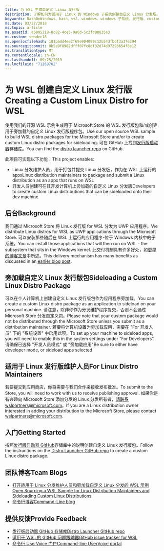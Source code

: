 ```yaml
---
title: 为 WSL 生成自定义 Linux 发行版
description: 了解如何为适用于 Linux 的 Windows 子系统创建自定义 Linux 分发版。
keywords: BashOnWindows、bash、wsl、windows、windows 子系统、发行版、custom
ms.date: 03/27/2018
ms.topic: article
ms.assetid: a5095219-0c82-4ce5-9a6d-5c2fc00835a3
ms.custom: seodec18
ms.openlocfilehash: 181badd4ee2f69e904099c12b54dfbdf3a37e294
ms.sourcegitcommit: 0b5a9f8982dfff07fc8df32d74d97293654f8e12
ms.translationtype: MT
ms.contentlocale: zh-CN
ms.lasthandoff: 09/25/2019
ms.locfileid: "71269702"
---
```

# <a name="creating-a-custom-linux-distro-for-wsl"></a><span data-ttu-id="85afd-104">为 WSL 创建自定义 Linux 发行版</span><span class="sxs-lookup"><span data-stu-id="85afd-104">Creating a Custom Linux Distro for WSL</span></span>

<span data-ttu-id="85afd-105">使用我们的开源 WSL 示例生成用于 Microsoft Store 的 WSL 发行版包和/或创建用于旁加载的自定义 Linux 发行版程序包。</span><span class="sxs-lookup"><span data-stu-id="85afd-105">Use our open source WSL sample to build WSL distro packages for the Microsoft Store and/or to create custom Linux distro packages for sideloading.</span></span> <span data-ttu-id="85afd-106">可在 GitHub 上找到[发行版启动器](https://github.com/Microsoft/WSL-DistroLauncher)存储库。</span><span class="sxs-lookup"><span data-stu-id="85afd-106">You can find the [distro launcher repo](https://github.com/Microsoft/WSL-DistroLauncher) on GitHub.</span></span>

<span data-ttu-id="85afd-107">此项目可实现以下功能：</span><span class="sxs-lookup"><span data-stu-id="85afd-107">This project enables:</span></span>
* <span data-ttu-id="85afd-108">Linux 分发维护人员，用于打包并提交 Linux 分发版，作为在 WSL 上运行的 appx</span><span class="sxs-lookup"><span data-stu-id="85afd-108">Linux distribution maintainers to package and submit a Linux distribution as an appx that runs on WSL</span></span>
* <span data-ttu-id="85afd-109">开发人员创建可在其开发计算机上旁加载的自定义 Linux 分发版</span><span class="sxs-lookup"><span data-stu-id="85afd-109">Developers to create custom Linux distributions that can be sideloaded onto their dev machine</span></span>

## <a name="background"></a><span data-ttu-id="85afd-110">后台</span><span class="sxs-lookup"><span data-stu-id="85afd-110">Background</span></span>
<span data-ttu-id="85afd-111">我们通过 Microsoft Store 将 Linux 发行版 for WSL 分发为 UWP 应用程序。</span><span class="sxs-lookup"><span data-stu-id="85afd-111">We distribute Linux distros for WSL as UWP applications through the Microsoft Store.</span></span> <span data-ttu-id="85afd-112">可以安装那些随后在 WSL 上运行的应用程序-位于 Windows 内核中的子系统。</span><span class="sxs-lookup"><span data-stu-id="85afd-112">You can install those applications that will then run on WSL - the subsystem that sits in the Windows kernel.</span></span> <span data-ttu-id="85afd-113">此交付机制具有许多好处，如[更早的博客文章](https://blogs.msdn.microsoft.com/commandline/2017/07/10/ubuntu-now-available-from-the-windows-store/)中所述。</span><span class="sxs-lookup"><span data-stu-id="85afd-113">This delivery mechanism has many benefits as discussed in an [earlier blog post](https://blogs.msdn.microsoft.com/commandline/2017/07/10/ubuntu-now-available-from-the-windows-store/).</span></span>

## <a name="sideloading-a-custom-linux-distro-package"></a><span data-ttu-id="85afd-114">旁加载自定义 Linux 发行版包</span><span class="sxs-lookup"><span data-stu-id="85afd-114">Sideloading a Custom Linux Distro Package</span></span>
<span data-ttu-id="85afd-115">可以在个人计算机上创建自定义 Linux 发行版包作为应用程序旁加载。</span><span class="sxs-lookup"><span data-stu-id="85afd-115">You can create a custom Linux distro package as an application to sideload on your personal machine.</span></span> <span data-ttu-id="85afd-116">请注意，除非你作为分发维护程序提交，否则不会通过 Microsoft Store 分发自定义包。</span><span class="sxs-lookup"><span data-stu-id="85afd-116">Please note that your custom package would not be distributed through the Microsoft Store unless you submit as a distribution maintainer.</span></span>
<span data-ttu-id="85afd-117">若要将计算机设置为旁加载应用，需要在 "For 开发人员" 下的 "系统设置" 中启用此项。</span><span class="sxs-lookup"><span data-stu-id="85afd-117">To set up your machine to sideload apps, you will need to enable this in the system settings under “For Developers”.</span></span>  <span data-ttu-id="85afd-118">请确保已选择 "开发人员模式" 或 "旁加载应用"</span><span class="sxs-lookup"><span data-stu-id="85afd-118">Be sure to either have developer mode, or sideload apps selected</span></span>

## <a name="for-linux-distro-maintainers"></a><span data-ttu-id="85afd-119">适用于 Linux 发行版维护人员</span><span class="sxs-lookup"><span data-stu-id="85afd-119">For Linux Distro Maintainers</span></span>
<span data-ttu-id="85afd-120">若要提交到应用商店，你将需要与我们合作来接收发布批准。</span><span class="sxs-lookup"><span data-stu-id="85afd-120">To submit to the Store, you will need to work with us to receive publishing approval.</span></span> <span data-ttu-id="85afd-121">如果你是有兴趣向 Microsoft Store 添加分发的 Linux 分发所有者，请联系wslpartners@microsoft.com。</span><span class="sxs-lookup"><span data-stu-id="85afd-121">If you are a Linux distribution owner interested in adding your distribution to the Microsoft Store, please contact wslpartners@microsoft.com.</span></span>

## <a name="getting-started"></a><span data-ttu-id="85afd-122">入门</span><span class="sxs-lookup"><span data-stu-id="85afd-122">Getting Started</span></span>
<span data-ttu-id="85afd-123">按照[发行版启动器 GitHub](https://github.com/Microsoft/WSL-DistroLauncher)存储库中的说明创建自定义 Linux 发行版包。</span><span class="sxs-lookup"><span data-stu-id="85afd-123">Follow the instructions on the [Distro Launcher GitHub repo](https://github.com/Microsoft/WSL-DistroLauncher) to create a custom Linux distro package.</span></span>

 
## <a name="team-blogs"></a><span data-ttu-id="85afd-124">团队博客</span><span class="sxs-lookup"><span data-stu-id="85afd-124">Team Blogs</span></span>
*  [<span data-ttu-id="85afd-125">打开适用于 Linux 分发维护人员和旁加载自定义 Linux 分发的 WSL 示例</span><span class="sxs-lookup"><span data-stu-id="85afd-125">Open Sourcing a WSL Sample for Linux Distribution Maintainers and Sideloading Custom Linux Distributions</span></span>](https://blogs.msdn.microsoft.com/commandline/2018/03/26/wsl-distro-launcher/)
* [<span data-ttu-id="85afd-126">命令行博客</span><span class="sxs-lookup"><span data-stu-id="85afd-126">Command-Line blog</span></span>](https://blogs.msdn.microsoft.com/commandline/)

## <a name="provide-feedback"></a><span data-ttu-id="85afd-127">提供反馈</span><span class="sxs-lookup"><span data-stu-id="85afd-127">Provide Feedback</span></span>
* [<span data-ttu-id="85afd-128">发行版启动器 GitHub 存储库</span><span class="sxs-lookup"><span data-stu-id="85afd-128">Distro Launcher GitHub repo</span></span>](https://github.com/Microsoft/WSL-DistroLauncher)
* [<span data-ttu-id="85afd-129">适用于 WSL 的 GitHub 问题跟踪器</span><span class="sxs-lookup"><span data-stu-id="85afd-129">GitHub issue tracker for WSL</span></span>](https://github.com/Microsoft/BashOnWindows/issues)
* [<span data-ttu-id="85afd-130">命令行 UserVoice 门户</span><span class="sxs-lookup"><span data-stu-id="85afd-130">Command-line UserVoice portal</span></span>](https://wpdev.uservoice.com/forums/266908-command-prompt-console-bash-on-ubuntu-on-windo/category/161892-bash)
